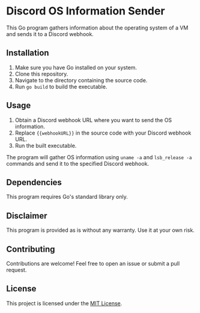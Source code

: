 # Discord OS Information Sender

This Go program gathers information about the operating system of a VM and sends it to a Discord webhook.

## Installation

1. Make sure you have Go installed on your system.
2. Clone this repository.
3. Navigate to the directory containing the source code.
4. Run `go build` to build the executable.

## Usage

1. Obtain a Discord webhook URL where you want to send the OS information.
2. Replace `{{webhookURL}}` in the source code with your Discord webhook URL.
3. Run the built executable.

The program will gather OS information using `uname -a` and `lsb_release -a` commands and send it to the specified Discord webhook.

## Dependencies

This program requires Go's standard library only.

## Disclaimer

This program is provided as is without any warranty. Use it at your own risk.

## Contributing

Contributions are welcome! Feel free to open an issue or submit a pull request.

## License

This project is licensed under the [MIT License](../LICENSE).
